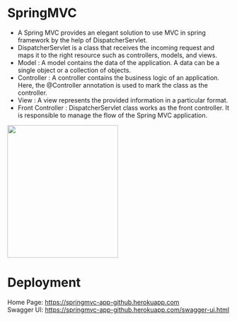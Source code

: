 # SpringMVC
- A Spring MVC provides an elegant solution to use MVC in spring framework by the help of DispatcherServlet. 
- DispatcherServlet is a class that receives the incoming request and maps it to the right resource such as controllers, models, and views.
- Model : A model contains the data of the application. A data can be a single object or a collection of objects.
- Controller : A controller contains the business logic of an application. Here, the @Controller annotation is used to mark the class as the controller.
- View : A view represents the provided information in a particular format.
- Front Controller : DispatcherServlet class works as the front controller. It is responsible to manage the flow of the Spring MVC application.

<img src="images/SpringMVC.jpg" width=250 height=300/>

# Deployment
Home Page: https://springmvc-app-github.herokuapp.com
<br/>
Swagger UI: https://springmvc-app-github.herokuapp.com/swagger-ui.html
